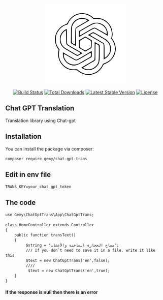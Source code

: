 <p align="center"><img src="logo.svg" alt="Chat GPT Translation" style="width: 50%"></p>

<p align="center">
<a href="https://github.com/mohamedgammal55/chat-gpt-trans/actions"><img src="https://github.com/laravel/framework/workflows/tests/badge.svg" alt="Build Status"></a>
<a href="https://packagist.org/packages/gemy/chat-gpt-trans"><img src="https://img.shields.io/packagist/dt/gemy/chat-gpt-trans" alt="Total Downloads"></a>
<a href="https://packagist.org/packages/gemy/chat-gpt-trans"><img src="https://img.shields.io/packagist/v/gemy/chat-gpt-trans" alt="Latest Stable Version"></a>
<a href="https://packagist.org/packages/gemy/chat-gpt-trans"><img src="https://img.shields.io/packagist/l/gemy/chat-gpt-trans" alt="License"></a>
</p>

## Chat GPT Translation

Translation library using Chat-gpt

## Installation

You can install the package via composer:

```bash
composer require gemy/chat-gpt-trans
```

## Edit in env file
```
TRANS_KEY=your_chat_gpt_token
```

## The code

```
use Gemy\ChatGptTrans\App\ChatGptTrans;

class HomeController extends Controller
{
    public function transText()
    {
         $string = "مساج الحجارة الساخنة والأعشاب";
         /// If you don`t need to save it in a file, write it like this
         $text = new ChatGptTrans('en',false);
         ////
          $text = new ChatGptTrans('en',true);
    }
}
```

#### If the response is null then there is an error
